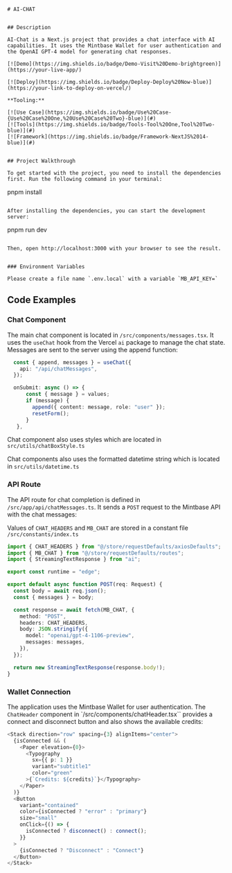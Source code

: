 ```
# AI-CHAT


## Description

AI-Chat is a Next.js project that provides a chat interface with AI capabilities. It uses the Mintbase Wallet for user authentication and the OpenAI GPT-4 model for generating chat responses.

[![Demo](https://img.shields.io/badge/Demo-Visit%20Demo-brightgreen)](https://your-live-app/)

[![Deploy](https://img.shields.io/badge/Deploy-Deploy%20Now-blue)](https://your-link-to-deploy-on-vercel/)

**Tooling:**

[![Use Case](https://img.shields.io/badge/Use%20Case-{Use%20Case%20One,%20Use%20Case%20Two}-blue)](#)
[![Tools](https://img.shields.io/badge/Tools-Tool%20One,Tool%20Two-blue)](#)
[![Framework](https://img.shields.io/badge/Framework-NextJS%2014-blue)](#)


## Project Walkthrough

To get started with the project, you need to install the dependencies first. Run the following command in your terminal:

```

pnpm install

```

After installing the dependencies, you can start the development server:

```

pnpm run dev

```

Then, open http://localhost:3000 with your browser to see the result.


### Environment Variables

Please create a file name `.env.local` with a variable `MB_API_KEY=`

```

## Code Examples

### Chat Component

The main chat component is located in `/src/components/messages.tsx`. It uses the `useChat` hook from the Vercel `ai` package to manage the chat state. Messages are sent to the server using the append function:

```ts
  const { append, messages } = useChat({
    api: "/api/chatMessages",
  });

  onSubmit: async () => {
      const { message } = values;
      if (message) {
        append({ content: message, role: "user" });
        resetForm();
      }
   },
```

Chat component also uses styles which are located in `src/utils/chatBoxStyle.ts`

Chat components also uses the formatted datetime string which is located in `src/utils/datetime.ts`

### API Route

The API route for chat completion is defined in `/src/app/api/chatMessages.ts`. It sends a `POST` request to the Mintbase API with the chat messages:

Values of `CHAT_HEADERS` and `MB_CHAT` are stored in a constant file `/src/constants/index.ts`

```ts
import { CHAT_HEADERS } from "@/store/requestDefaults/axiosDefaults";
import { MB_CHAT } from "@/store/requestDefaults/routes";
import { StreamingTextResponse } from "ai";

export const runtime = "edge";

export default async function POST(req: Request) {
  const body = await req.json();
  const { messages } = body;

  const response = await fetch(MB_CHAT, {
    method: "POST",
    headers: CHAT_HEADERS,
    body: JSON.stringify({
      model: "openai/gpt-4-1106-preview",
      messages: messages,
    }),
  });

  return new StreamingTextResponse(response.body!);
}
```

### Wallet Connection

The application uses the Mintbase Wallet for user authentication. The `ChatHeader` component in `/src/components/chatHeader.tsx`` provides a connect and disconnect button and also shows the available credits:

```ts
<Stack direction="row" spacing={3} alignItems="center">
  {isConnected && (
    <Paper elevation={0}>
      <Typography
        sx={{ p: 1 }}
        variant="subtitle1"
        color="green"
      >{`Credits: ${credits}`}</Typography>
    </Paper>
  )}
  <Button
    variant="contained"
    color={isConnected ? "error" : "primary"}
    size="small"
    onClick={() => {
      isConnected ? disconnect() : connect();
    }}
  >
    {isConnected ? "Disconnect" : "Connect"}
  </Button>
</Stack>
```
